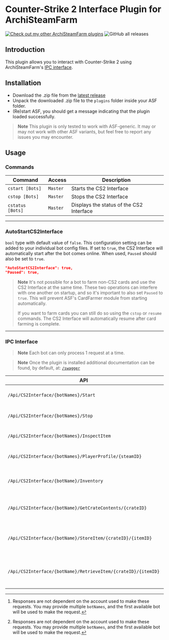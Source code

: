 # Counter-Strike 2 Interface Plugin for ArchiSteamFarm

[![Check out my other ArchiSteamFarm plugins](https://img.shields.io/badge/Check%20out%20my%20other%20ArchiSteamFarm%20plugins-blue?logo=github)](https://github.com/stars/Citrinate/lists/archisteamfarm-plugins) ![GitHub all releases](https://img.shields.io/github/downloads/Citrinate/CS2Interface/total?logo=github&label=Downloads)

## Introduction

This plugin allows you to interact with Counter-Strike 2 using ArchiSteamFarm's [IPC interface](https://github.com/JustArchiNET/ArchiSteamFarm/wiki/IPC).

## Installation

- Download the .zip file from the [latest release](https://github.com/Citrinate/CS2Interface/releases/latest)
- Unpack the downloaded .zip file to the `plugins` folder inside your ASF folder.
- (Re)start ASF, you should get a message indicating that the plugin loaded successfully. 

> **Note**
> This plugin is only tested to work with ASF-generic.  It may or may not work with other ASF variants, but feel free to report any issues you may encounter.

## Usage

### Commands

Command | Access | Description
--- | --- | ---
`cstart [Bots]`|`Master`|Starts the CS2 Interface
`cstop [Bots]`|`Master`|Stops the CS2 Interface
`cstatus [Bots]`|`Master`|Displays the status of the CS2 Interface

---

### AutoStartCS2Interface

`bool` type with default value of `false`.  This configuration setting can be added to your individual bot config files.  If set to `true`, the CS2 Interface will automatically start after the bot comes online.  When used, `Paused` should also be set to `true`.

```json
"AutoStartCS2Interface": true,
"Paused": true,
```

> **Note**
> It's not possible for a bot to farm non-CS2 cards and use the CS2 Interface at the same time.  These two operations can interfere with one another on startup, and so it's important to also set `Paused` to `true`.  This will prevent ASF's CardFarmer module from starting automatically.
> 
> If you want to farm cards you can still do so using the `cstop` or `resume` commands.  The CS2 Interface will automatically resume after card farming is complete.

---

### IPC Interface

> **Note**
> Each bot can only process 1 request at a time.

> **Note**
> Once the plugin is installed additional documentation can be found, by default, at: [`/swagger`](http://localhost:1242/swagger)

API | Method | Parameters | Description
--- | --- | --- | ---
`/Api/CS2Interface/{botNames}/Start`|`GET`| |Starts the CS2 Interface
`/Api/CS2Interface/{botNames}/Stop`|`GET`| |Stops the CS2 Interface
`/Api/CS2Interface/{botNames}/InspectItem`|`GET`|`url`, `s`, `a`, `d`, `m`, `minimal`, `showDefs`|Inspect a CS2 Item [^1]
`/Api/CS2Interface/{botNames}/PlayerProfile/{steamID}`|`GET`| |Get a CS2 player profile [^1]
`/Api/CS2Interface/{botName}/Inventory`|`GET`|`minimal`, `showDefs`|Get the given bot's CS2 inventory
`/Api/CS2Interface/{botName}/GetCrateContents/{crateID}`|`GET`|`minimal`, `showDefs`|Get the contents of the given bot's crate
`/Api/CS2Interface/{botName}/StoreItem/{crateID}/{itemID}`|`GET`| |Stores an item into the specified crate
`/Api/CS2Interface/{botName}/RetrieveItem/{crateID}/{itemID}`|`GET`| |Retrieves an item from the specified crate

[^1]: Responses are not dependent on the account used to make these requests.  You may provide multiple `botNames`, and the first available bot will be used to make the request.
